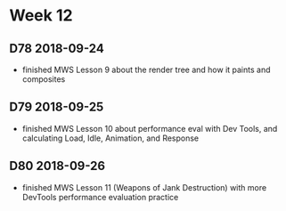 # Week 12

## D78 2018-09-24

- finished MWS Lesson 9 about the render tree and how it paints and composites

## D79 2018-09-25

- finished MWS Lesson 10 about performance eval with Dev Tools, and calculating Load, Idle, Animation, and Response

## D80 2018-09-26

- finished MWS Lesson 11 (Weapons of Jank Destruction) with more DevTools performance evaluation practice
